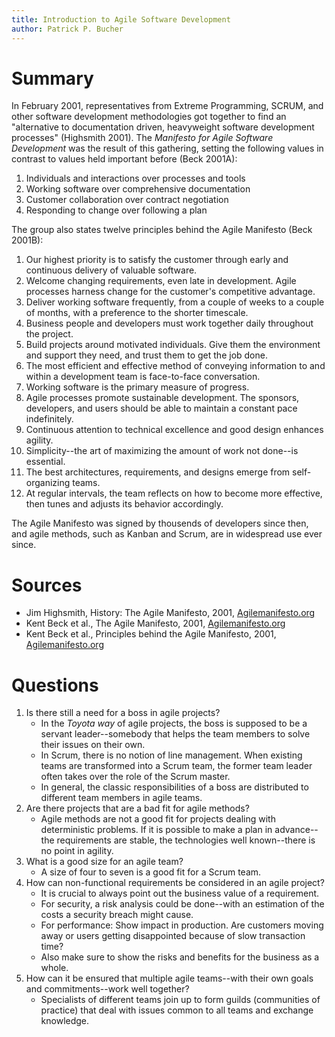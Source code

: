 ```yaml
---
title: Introduction to Agile Software Development
author: Patrick P. Bucher
---
```


# Summary 

In February 2001, representatives from Extreme Programming, SCRUM, and other
software development methodologies got together to find an "alternative to
documentation driven, heavyweight software development processes" (Highsmith
2001). The _Manifesto for Agile Software Development_ was the result of this
gathering, setting the following values in contrast to values held important
before (Beck 2001A):

1. Individuals and interactions over processes and tools
2. Working software over comprehensive documentation
3. Customer collaboration over contract negotiation
4. Responding to change over following a plan

The group also states twelve principles behind the Agile Manifesto (Beck 2001B):

1. Our highest priority is to satisfy the customer through early and continuous
   delivery of valuable software.
2. Welcome changing requirements, even late in development. Agile processes
   harness change for the customer's competitive advantage.
3. Deliver working software frequently, from a couple of weeks to a couple of
   months, with a preference to the shorter timescale.
4. Business people and developers must work together daily throughout the
   project.
5. Build projects around motivated individuals. Give them the environment and
   support they need, and trust them to get the job done.
6. The most efficient and effective method of conveying information to and
   within a development team is face-to-face conversation.
7. Working software is the primary measure of progress.
8. Agile processes promote sustainable development. The sponsors, developers,
   and users should be able to maintain a constant pace indefinitely.
9. Continuous attention to technical excellence and good design enhances
   agility.
10. Simplicity--the art of maximizing the amount of work not done--is
    essential.
11. The best architectures, requirements, and designs emerge from
    self-organizing teams.
12. At regular intervals, the team reflects on how to become more effective,
    then tunes and adjusts its behavior accordingly. 

The Agile Manifesto was signed by thousends of developers since then, and agile
methods, such as Kanban and Scrum, are in widespread use ever since.

# Sources

- Jim Highsmith, History: The Agile Manifesto, 2001,
  [Agilemanifesto.org](https://agilemanifesto.org/history.html)
- Kent Beck et al., The Agile Manifesto, 2001,
  [Agilemanifesto.org](https://agilemanifesto.org/)
- Kent Beck et al., Principles behind the Agile Manifesto, 2001,
  [Agilemanifesto.org](https://agilemanifesto.org/principles.html)

# Questions

1. Is there still a need for a boss in agile projects?
    - In the _Toyota way_ of agile projects, the boss is supposed to be a servant
      leader--somebody that helps the team members to solve their issues on
      their own.
    - In Scrum, there is no notion of line management. When existing teams are
      transformed into a Scrum team, the former team leader often takes over
      the role of the Scrum master.
    - In general, the classic responsibilities of a boss are distributed to
      different team members in agile teams.
2. Are there projects that are a bad fit for agile methods?
    - Agile methods are not a good fit for projects dealing with deterministic
      problems. If it is possible to make a plan in advance--the requirements
      are stable, the technologies well known--there is no point in agility.
3. What is a good size for an agile team?
    - A size of four to seven is a good fit for a Scrum team.
4. How can non-functional requirements be considered in an agile project?
    - It is crucial to always point out the business value of a requirement.
    - For security, a risk analysis could be done--with an estimation of the
      costs a security breach might cause.
    - For performance: Show impact in production. Are customers moving away or
      users getting disappointed because of slow transaction time?
    - Also make sure to show the risks and benefits for the business as a whole.
5. How can it be ensured that multiple agile teams--with their own goals and
   commitments--work well together?
    - Specialists of different teams join up to form guilds (communities of
      practice) that deal with issues common to all teams and exchange
      knowledge.
